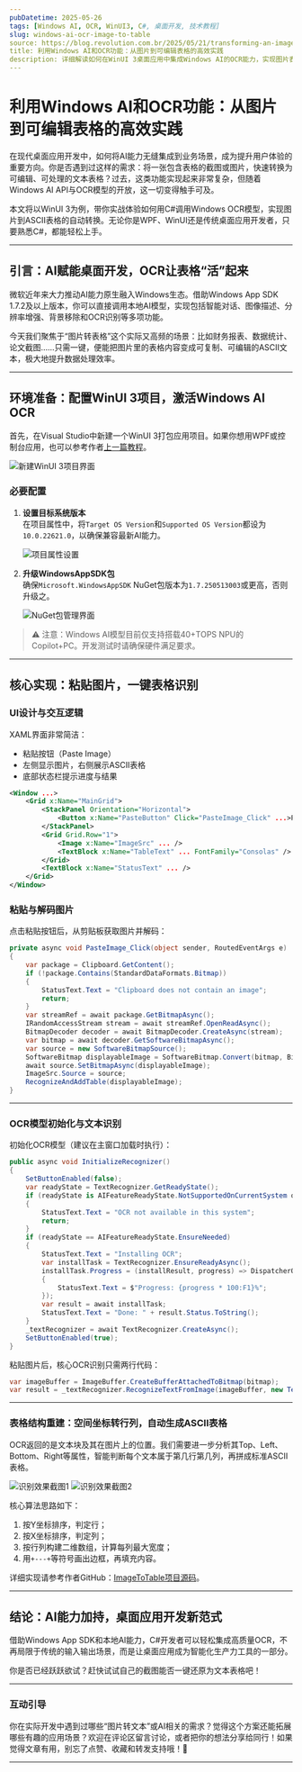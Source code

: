 ```yaml
---
pubDatetime: 2025-05-26
tags: [Windows AI, OCR, WinUI3, C#, 桌面开发, 技术教程]
slug: windows-ai-ocr-image-to-table
source: https://blog.revolution.com.br/2025/05/21/transforming-an-image-into-a-table-with-windows-ocr/
title: 利用Windows AI和OCR功能：从图片到可编辑表格的高效实践
description: 详细解读如何在WinUI 3桌面应用中集成Windows AI的OCR能力，实现图片表格的自动识别与转换，并附完整代码及界面演示。
---
```


# 利用Windows AI和OCR功能：从图片到可编辑表格的高效实践

在现代桌面应用开发中，如何将AI能力无缝集成到业务场景，成为提升用户体验的重要方向。你是否遇到过这样的需求：将一张包含表格的截图或图片，快速转换为可编辑、可处理的文本表格？过去，这类功能实现起来非常复杂，但随着Windows AI API与OCR模型的开放，这一切变得触手可及。

本文将以WinUI 3为例，带你实战体验如何用C#调用Windows OCR模型，实现图片到ASCII表格的自动转换。无论你是WPF、WinUI还是传统桌面应用开发者，只要熟悉C#，都能轻松上手。

---

## 引言：AI赋能桌面开发，OCR让表格“活”起来

微软近年来大力推动AI能力原生融入Windows生态。借助Windows App SDK 1.7.2及以上版本，你可以直接调用本地AI模型，实现包括智能对话、图像描述、分辨率增强、背景移除和OCR识别等多项功能。

今天我们聚焦于“图片转表格”这个实际又高频的场景：比如财务报表、数据统计、论文截图……只需一键，便能把图片里的表格内容变成可复制、可编辑的ASCII文本，极大地提升数据处理效率。

---

## 环境准备：配置WinUI 3项目，激活Windows AI OCR

首先，在Visual Studio中新建一个WinUI 3打包应用项目。如果你想用WPF或控制台应用，也可以参考作者[上一篇教程](https://blog.revolution.com.br/2025/05/04/adding-ai-in-your-wpf-app/)。

![新建WinUI 3项目界面](https://blog.revolution.com.br/wp-content/uploads/2025/05/Screenshot-2025-05-14-165649-1024x681.png)

### 必要配置

1. **设置目标系统版本**  
   在项目属性中，将`Target OS Version`和`Supported OS Version`都设为`10.0.22621.0`，以确保兼容最新AI能力。

   ![项目属性设置](https://blog.revolution.com.br/wp-content/uploads/2025/05/Screenshot-2025-05-14-170112-1024x890.png)

2. **升级WindowsAppSDK包**  
   确保`Microsoft.WindowsAppSDK` NuGet包版本为`1.7.250513003`或更高，否则升级之。

   ![NuGet包管理界面](https://blog.revolution.com.br/wp-content/uploads/2025/05/Screenshot-2025-05-21-081644-1024x454.png)

> ⚠️ 注意：Windows AI模型目前仅支持搭载40+TOPS NPU的Copilot+PC。开发测试时请确保硬件满足要求。

---

## 核心实现：粘贴图片，一键表格识别

### UI设计与交互逻辑

XAML界面非常简洁：

- 粘贴按钮（Paste Image）
- 左侧显示图片，右侧展示ASCII表格
- 底部状态栏提示进度与结果

```xml
<Window ...>
    <Grid x:Name="MainGrid">
        <StackPanel Orientation="Horizontal">
            <Button x:Name="PasteButton" Click="PasteImage_Click" ...>Paste Image</Button>
        </StackPanel>
        <Grid Grid.Row="1">
            <Image x:Name="ImageSrc" ... />
            <TextBlock x:Name="TableText" ... FontFamily="Consolas" />
        </Grid>
        <TextBlock x:Name="StatusText" ... />
    </Grid>
</Window>
```

### 粘贴与解码图片

点击粘贴按钮后，从剪贴板获取图片并解码：

```csharp
private async void PasteImage_Click(object sender, RoutedEventArgs e)
{
    var package = Clipboard.GetContent();
    if (!package.Contains(StandardDataFormats.Bitmap))
    {
        StatusText.Text = "Clipboard does not contain an image";
        return;
    }
    var streamRef = await package.GetBitmapAsync();
    IRandomAccessStream stream = await streamRef.OpenReadAsync();
    BitmapDecoder decoder = await BitmapDecoder.CreateAsync(stream);
    var bitmap = await decoder.GetSoftwareBitmapAsync();
    var source = new SoftwareBitmapSource();
    SoftwareBitmap displayableImage = SoftwareBitmap.Convert(bitmap, BitmapPixelFormat.Bgra8, BitmapAlphaMode.Premultiplied);
    await source.SetBitmapAsync(displayableImage);
    ImageSrc.Source = source;
    RecognizeAndAddTable(displayableImage);
}
```

---

### OCR模型初始化与文本识别

初始化OCR模型（建议在主窗口加载时执行）：

```csharp
public async void InitializeRecognizer()
{
    SetButtonEnabled(false);
    var readyState = TextRecognizer.GetReadyState();
    if (readyState is AIFeatureReadyState.NotSupportedOnCurrentSystem or AIFeatureReadyState.DisabledByUser)
    {
        StatusText.Text = "OCR not available in this system";
        return;
    }
    if (readyState == AIFeatureReadyState.EnsureNeeded)
    {
        StatusText.Text = "Installing OCR";
        var installTask = TextRecognizer.EnsureReadyAsync();
        installTask.Progress = (installResult, progress) => DispatcherQueue.TryEnqueue(() =>
        {
            StatusText.Text = $"Progress: {progress * 100:F1}%";
        });
        var result = await installTask;
        StatusText.Text = "Done: " + result.Status.ToString();
    }
    _textRecognizer = await TextRecognizer.CreateAsync();
    SetButtonEnabled(true);
}
```

粘贴图片后，核心OCR识别只需两行代码：

```csharp
var imageBuffer = ImageBuffer.CreateBufferAttachedToBitmap(bitmap);
var result = _textRecognizer.RecognizeTextFromImage(imageBuffer, new TextRecognizerOptions() { MaxLineCount = 1000 });
```

---

### 表格结构重建：空间坐标转行列，自动生成ASCII表格

OCR返回的是文本块及其在图片上的位置。我们需要进一步分析其Top、Left、Bottom、Right等属性，智能判断每个文本属于第几行第几列，再拼成标准ASCII表格。

![识别效果截图1](https://blog.revolution.com.br/wp-content/uploads/2025/05/Screenshot-2025-05-21-083012-1024x581.png)
![识别效果截图2](https://blog.revolution.com.br/wp-content/uploads/2025/05/Screenshot-2025-05-21-083124-1024x579.png)

核心算法思路如下：

1. 按Y坐标排序，判定行；
2. 按X坐标排序，判定列；
3. 按行列构建二维数组，计算每列最大宽度；
4. 用`+---+`等符号画出边框，再填充内容。

详细实现请参考作者GitHub：[ImageToTable项目源码](https://github.com/bsonnino/ImageToTable)。

---

## 结论：AI能力加持，桌面应用开发新范式

借助Windows App SDK和本地AI能力，C#开发者可以轻松集成高质量OCR，不再局限于传统的输入输出场景，而是让桌面应用成为智能化生产力工具的一部分。

你是否已经跃跃欲试？赶快试试自己的截图能否一键还原为文本表格吧！

---

### 互动引导

你在实际开发中遇到过哪些“图片转文本”或AI相关的需求？觉得这个方案还能拓展哪些有趣的应用场景？欢迎在评论区留言讨论，或者把你的想法分享给同行！如果觉得文章有用，别忘了点赞、收藏和转发支持哦！🚀

---
